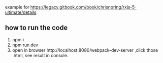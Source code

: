 example for https://legacy.gitbook.com/book/chrisnoring/rxjs-5-ultimate/details

## how to run the code

1. npm i
2. npm run dev
3. open in browser http://localhost:8080/webpack-dev-server ,click those .html, see result in console.